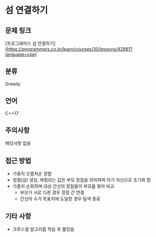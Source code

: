 # 섬 연결하기
## 문제 링크
[프로그래머스 섬 연결하기]
(https://programmers.co.kr/learn/courses/30/lessons/42861?language=cpp)
## 분류
Greedy
## 언어
C++17
## 주의사항
해당사항 없음
## 접근 방법
* 가중치 오름차순 정렬
* 정점(섬) 생성, 매핑되는 값은 부모 정점을 의미하며 자기 자신으로 초기화 함
* 가중치 순회하며 대상 간선의 정점들의 부모를 찾아 비교
  + 부모가 서로 다른 경우 정점 간 연결
  + 간선의 수가 목표치에 도달한 경우 탐색 종료
## 기타 사항
* 크루스컬 알고리즘 학습 후 풀었음